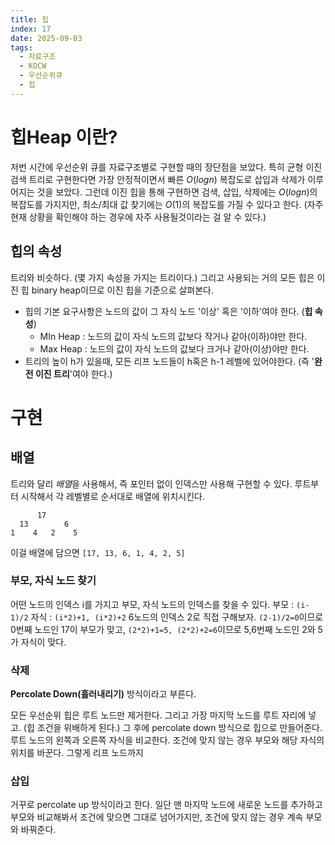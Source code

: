 ```yaml
---
title: 힙
index: 17
date: 2025-09-03
tags:
  - 자료구조
  - KOCW
  - 우선순위큐
  - 힙
---
```

# 힙Heap 이란?
저번 시간에 우선순위 큐를 자료구조별로 구현할 때의 장단점을 보았다.
특히 균형 이진 검색 트리로 구현한다면 가장 안정적이면서 빠른 $O(logn)$ 복잡도로 삽입과 삭제가 이루어지는 것을 보았다.
그런데 이진 힙을 통해 구현하면 검색, 삽입, 삭제에는 $O(logn)$의 복잡도를 가지지만, 최소/최대 값 찾기에는 $O(1)$의 복잡도를 가질 수 있다고 한다. (자주 현재 상황을 확인해야 하는 경우에 자주 사용될것이라는 걸 알 수 있다.)

## 힙의 속성
트리와 비슷하다. (몇 가지 속성을 가지는 트리이다.)
그리고 사용되는 거의 모든 힙은 이진 힙 binary heap이므로 이진 힙을 기준으로 살펴본다.

- 힙의 기본 요구사항은 노드의 값이 그 자식 노드  '이상' 혹은 '이하'여야 한다. (**힙 속성**)
	-  MIn Heap : 노드의 값이 자식 노드의 값보다 작거나 같아(이하)야만 한다.
	- Max Heap : 노드의 값이 자식 노드의 값보다 크거나 같아(이상)야만 한다.
- 트리의 높이 h가 있을때, 모든 리프 노드들이 h혹은 h-1 레벨에 있어야한다. (즉 '**완전 이진 트리**'여야 한다.)

# 구현
## 배열 
트리와 달리 *배열*을 사용해서, 즉 포인터 없이 인덱스만 사용해 구현할 수 있다.
루트부터 시작해서 각 레벨별로 순서대로 배열에 위치시킨다.
```
      17
  13        6
1    4   2    5
```
이걸 배열에 담으면 `[17, 13, 6, 1, 4, 2, 5]`
### 부모, 자식 노드 찾기
어떤 노드의 인덱스 i를 가지고 부모, 자식 노드의 인덱스를 찾을 수 있다.
부모 : `(i-1)/2`
자식 : `(i*2)+1, (i*2)+2`
6노드의 인덱스 2로 직접 구해보자.
`(2-1)/2=0`이므로 0번째 노드인 17이 부모가 맞고,
`(2*2)+1=5, (2*2)+2=6`이므로 5,6번째 노드인 2와 5가 자식이 맞다.

### 삭제
**Percolate Down(흘러내리기)** 방식이라고 부른다. 

모든 우선순위 힙은 루트 노드만 제거한다.
그리고 가장 마지막 노드를 루트 자리에 넣고. (힙 조건을 위배하게 된다.)
그 후에 percolate down 방식으로 힙으로 만들어준다.
루트 노드의 왼쪽과 오른쪽 자식을 비교한다.
조건에 맞지 않는 경우 부모와 해당 자식의 위치를 바꾼다.
그렇게 리프 노드까지 

### 삽입
거꾸로 percolate up 방식이라고 한다.
일단 맨 마지막 노드에 새로운 노드를 추가하고 부모와 비교해봐서 조건에 맞으면 그대로 넘어가지만,
조건에 맞지 않는 경우 계속 부모와 바꿔준다.
